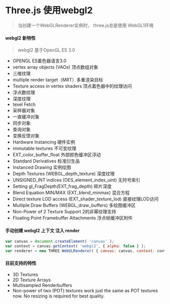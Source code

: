 # Three.js 使用webgl2

> 当创建一个WebGLRenderer实例时， three.js总是使用 WebGL1环境

#### webgl2 新特性

> webgl2 基于OpenGL ES 3.0

+ OPENGL ES着色器语言3.0
+ vertex array objects (VAOs) 顶点数组对象
+ 三维纹理
+ multiple render target（MRT）多重渲染目标
+ Texture access in vertex shaders 顶点着色器中的纹理访问
+ 浮点数纹理
+ 深度纹理
+ texel Fetch
+ 采样器对象
+ 一直缓冲对象
+ 同步对象
+ 查询对象
+ 变换反馈对象
+ Hardware Instancing 硬件实例
+ immutable textures 不可变纹理
+ EXT_color_buffer_float 外部颜色缓冲区浮动
+ Standard Derivatives 标准衍生品
+ Instanced Drawing 实例绘图
+ Depth Textures (WEBGL_depth_texture) 深度纹理
+ UNSIGNED_INT indices (OES_element_index_uint) 无符号索引
+ Setting gl_FragDepth(EXT_frag_depth) 碎片深度
+ Blend Equation MIN/MAX (EXT_blend_minmax) 混合方程
+ Direct texture LOD access (EXT_shader_texture_lod) 直接纹理LOD访问
+ Multiple Draw Buffers (WEBGL_draw_buffers) 多绘图缓冲区
+ Non-Power of 2 Texture Support 2的非幂纹理支持
+ Floating Point Framebuffer Attachments 浮点帧缓冲区附件



#### 手动创建 webgl2 上下文 注入 render

 ```js
var canvas = document.createElement( 'canvas' );
var context = canvas.getContext( 'webgl2', { alpha: false } );
var renderer = new THREE.WebGLRenderer( { canvas: canvas, context: context } );
```

#### 目前支持的特性

+ 3D Textures
+ 2D Texture Arrays
+ Multisampled Renderbuffers
+ Non-power of two (POT) textures work just the same as POT textures now. No resizing is required for best quality.